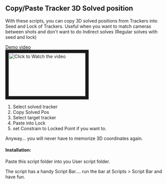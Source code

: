 ## Copy/Paste Tracker 3D Solved position

With these scripts, you can copy 3D solved positions from Trackers into Seed and Lock of Trackers.
Useful when you want to match cameras between shots and don't want to do Indirect solves (Regular solves with seed and lock)

[Demo video](http://www.youtube.com/watch?v=8J9Ru6hnAUk&feature=player_embedded)    
<a href="http://www.youtube.com/watch?feature=player_embedded&v=8J9Ru6hnAUk" target="_blank"><img src="http://img.youtube.com/vi/8J9Ru6hnAUk/mqdefault.jpg"
alt="Click to Watch the video" width="240" height="135" border="10" /></a>

1. Select solved tracker
2. Copy Solved Pos
3. Select target tracker
4. Paste into Lock
5. set Constrain to Locked Point if you want to.

Anyway... you will never have to memorize 3D coordinates again.



#### Installation:
Paste this script folder into you User script folder.

The script has a handy Script Bar.... run the bar at Scripts > Script Bar and have fun.

